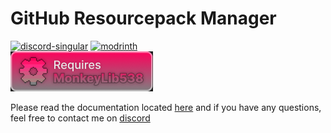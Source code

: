 # GitHub Resourcepack Manager
[![discord-singular](https://cdn.jsdelivr.net/npm/@intergrav/devins-badges@3/assets/cozy/social/discord-singular_vector.svg)](https://discord.offsetmonkey538.top/)
[![modrinth](https://cdn.jsdelivr.net/npm/@intergrav/devins-badges@3/assets/cozy/available/modrinth_vector.svg)](https://modrinth.com/mod/github-resourcepack-manager)  
[![requires-monkeylib538](https://raw.githubusercontent.com/OffsetMods538/MonkeyLib538/master/images/requires_monkeylib538.png)](https://modrinth.com/mod/monkeylib538)

Please read the documentation located [here](https://docs.offsetmonkey538.top/Github-Resourcepack-Manager) and if you have any questions, feel free to contact me on [discord](https://discord.offsetmonkey538.top/)
